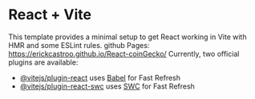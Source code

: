 # React + Vite

This template provides a minimal setup to get React working in Vite with HMR and some ESLint rules.
github Pages: https://erickcastroo.github.io/React-coinGecko/
Currently, two official plugins are available:

- [@vitejs/plugin-react](https://github.com/vitejs/vite-plugin-react/blob/main/packages/plugin-react/README.md) uses [Babel](https://babeljs.io/) for Fast Refresh
- [@vitejs/plugin-react-swc](https://github.com/vitejs/vite-plugin-react-swc) uses [SWC](https://swc.rs/) for Fast Refresh
